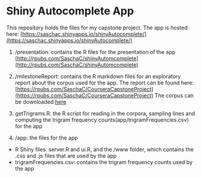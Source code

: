 # Shiny Autocomplete App

This repository holds the files for my capstone project. The app is hosted here: [https://saschac.shinyapps.io/shinyAutocomplete/](https://saschac.shinyapps.io/shinyAutocomplete/)

1. /presentation: contains the R files for the presentation of the app [http://rpubs.com/SaschaC/shinyAutomcomplete](http://rpubs.com/SaschaC/shinyAutomcomplete)

2. /milestoneReport: contains the R markdown files for an exploratory report about the corpus used for the app. The report can be found here:[https://rpubs.com/SaschaC/CourseraCapstoneProject](https://rpubs.com/SaschaC/CourseraCapstoneProject) The corpus can be downloaded [here](https://d396qusza40orc.cloudfront.net/dsscapstone/dataset/Coursera-SwiftKey.zip)

3. getTrigrams.R: the R script for reading in the corpora, sampling lines and computing the trigram frequency counts(app/trigramFrequencies.csv) for the app

3. /app: the files for the app
  * R Shiny files: server.R and ui.R, and the /www folder, which contains the .css and .js files that are used by the app
  * trigramFrequencies.csv: contains the trigram frequency counts used by the app